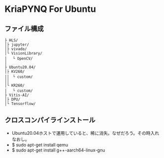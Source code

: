 # KriaPYNQ For Ubuntu

## ファイル構成
```
├ HLS/ 
│├ jupyter/
│├ vivado/
│└ VisionLibrary/
│ 　└ OpenCV/
│
├ Ubuntu20.04/
│├ KV260/
││　└ custom/
││
│└ KR260/
│ 　└ custom/
├ Vitis-AI/
│├ DPU/
│└ Tensorflow/

```

## クロスコンパイラインストール
* Ubuntu20.04ホストで運用していると、稀に消失。なぜだろう。その時入れなおし。
* $ sudo apt-get install qemu
* $ sudo apt-get install g++-aarch64-linux-gnu


